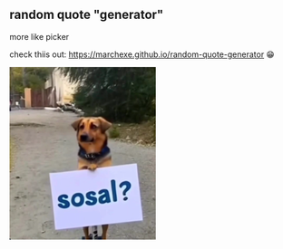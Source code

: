 ## random quote "generator"
more like picker

check thiis out: https://marchexe.github.io/random-quote-generator 😁

![alt text](image.png)
